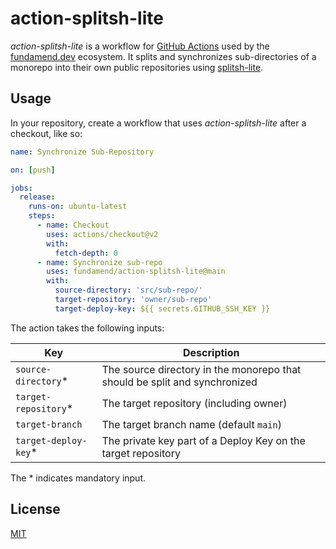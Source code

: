 # action-splitsh-lite

_action-splitsh-lite_ is a workflow for [GitHub Actions] used by the [fundamend.dev] ecosystem.
It splits and synchronizes sub-directories of a monorepo into their own public repositories using [splitsh-lite].

## Usage

In your repository, create a workflow that uses _action-splitsh-lite_ after a checkout, like so:

```yaml
name: Synchronize Sub-Repository

on: [push]

jobs:
  release:
    runs-on: ubuntu-latest
    steps:
      - name: Checkout
        uses: actions/checkout@v2
        with:
          fetch-depth: 0
      - name: Synchronize sub-repo
        uses: fundamend/action-splitsh-lite@main
        with:
          source-directory: 'src/sub-repo/'
          target-repository: 'owner/sub-repo'
          target-deploy-key: ${{ secrets.GITHUB_SSH_KEY }}
```

The action takes the following inputs:

| Key                   | Description                                                                |
| --------------------- | -------------------------------------------------------------------------- |
| `source-directory`\*  | The source directory in the monorepo that should be split and synchronized |
| `target-repository`\* | The target repository (including owner)                                    |
| `target-branch`       | The target branch name (default `main`)                                    |
| `target-deploy-key`\* | The private key part of a Deploy Key on the target repository              |

The \* indicates mandatory input.

## License

[MIT]

[fundamend.dev]: https://fundamend.dev
[github actions]: https://docs.github.com/en/actions
[github]: https://github.com/
[mit]: https://choosealicense.com/licenses/mit/
[splitsh-lite]: https://github.com/splitsh/lite
